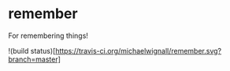 # remember
For remembering things!

!(build status)[https://travis-ci.org/michaelwignall/remember.svg?branch=master]
